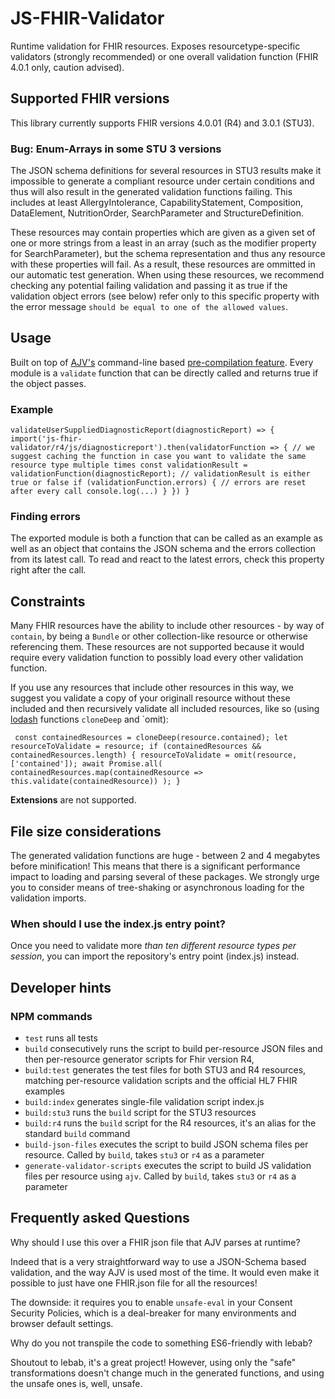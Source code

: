 # JS-FHIR-Validator

Runtime validation for FHIR resources. Exposes resourcetype-specific validators (strongly recommended) or one overall validation function (FHIR 4.0.1 only, caution advised).

## Supported FHIR versions

This library currently supports FHIR versions 4.0.01 (R4) and 3.0.1 (STU3).

### Bug: Enum-Arrays in some STU 3 versions

The JSON schema definitions for several resources in STU3 results make it impossible to generate a compliant resource under certain conditions and thus will also result in the generated validation functions failing. This includes at least AllergyIntolerance, CapabilityStatement, Composition, DataElement, NutritionOrder, SearchParameter and StructureDefinition.

These resources may contain properties which are given as a given set of one or more strings from a least in an array (such as the modifier property for SearchParameter), but the schema representation and thus any resource with these properties will fail. As a result, these resources are ommitted in our automatic test generation. When using these resources, we recommend checking any potential failing validation and passing it as true if the validation object errors (see below) refer only to this specific property with the error message `should be equal to one of the allowed values`.   

## Usage
Built on top of [AJV's](https://ajv.js.org/) command-line based [pre-compilation feature](https://github.com/ajv-validator/ajv-cli#compile-schemas). Every module is a `validate` function that can be directly called and returns true if the object passes.

### Example

`validateUserSuppliedDiagnosticReport(diagnosticReport) => {
  import('js-fhir-validator/r4/js/diagnosticreport').then(validatorFunction => {
       // we suggest caching the function in case you want to validate the same resource type multiple times
       const validationResult = validationFunction(diagnosticReport);
       // validationResult is either true or false
       if (validationFunction.errors) { // errors are reset after every call
         console.log(...)
       }
       })
}`

### Finding errors
The exported module is both a function that can be called as an example as well as an object that contains the JSON schema and the errors collection from its latest call. To read and react to the latest errors, check this property right after the call.

## Constraints

Many FHIR resources have the ability to include other resources - by way of `contain`, by being a `Bundle` or other collection-like resource or otherwise referencing them. These resources are not supported because it would require every validation function to possibly load every other validation function.

If you use any resources that include other resources in this way, we suggest you validate a copy of your originall resource without these included and then recursively validate all included resources, like so (using [lodash](https://lodash.com/docs/4.17.15) functions `cloneDeep` and `omit):

` const containedResources = cloneDeep(resource.contained);
     let resourceToValidate = resource;
     if (containedResources && containedResources.length) {
       resourceToValidate = omit(resource, ['contained']);
       await Promise.all(
         containedResources.map(containedResource => this.validate(containedResource))
       );
     }`


**Extensions** are not supported.


## File size considerations
The generated validation functions are huge - between 2 and 4 megabytes before minification! This means that there is a significant performance impact to loading and parsing several of these packages. We strongly urge you to consider means of tree-shaking or asynchronous loading for the validation imports.

### When should I use the index.js entry point?

Once you need to validate more _than ten different resource types per session_, you can import the repository's entry point (index.js) instead.

## Developer hints

### NPM commands

- `test` runs all tests
- `build` consecutively runs the script to build per-resource JSON files and then per-resource generator scripts for Fhir version R4,
- `build:test` generates the test files for both STU3 and R4 resources, matching per-resource validation scripts and the official HL7 FHIR examples
- `build:index` generates single-file validation script index.js
- `build:stu3` runs the `build` script for the STU3 resources
- `build:r4` runs the `build` script for the R4 resources, it's an alias for the standard `build` command
- `build-json-files` executes the script to build JSON schema files per resource. Called by `build`, takes `stu3` or `r4` as a parameter
- `generate-validator-scripts` executes the script to build JS validation files per resource using `ajv`. Called by `build`, takes `stu3` or `r4` as a parameter

## Frequently asked Questions

Why should I use this over a FHIR json file that AJV parses at runtime?

Indeed that is a very straightforward way to use a JSON-Schema based validation, and the way AJV is used most of the time. It would even make it possible to just have one FHIR.json file for all the resources!

The downside: it requires you to enable `unsafe-eval` in your Consent Security Policies, which is a deal-breaker for many environments and browser default settings.

Why do you not transpile the code to something ES6-friendly with lebab?

Shoutout to lebab, it's a great project! However, using only the "safe" transformations doesn't change much in the generated functions, and using the unsafe ones is, well, unsafe.
